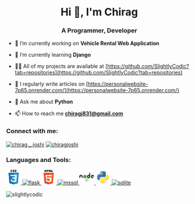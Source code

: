 <h1 align="center">Hi 👋, I'm Chirag</h1>
<h3 align="center">A Programmer, Developer</h3>

- 🔭 I’m currently working on **Vehicle Rental Web Application**

- 🌱 I’m currently learning **Django**

- 👨‍💻 All of my projects are available at [https://github.com/SlightlyCodic?tab=repositories](https://github.com/SlightlyCodic?tab=repositories)

- 📝 I regularly write articles on [https://personalwebsite-7p65.onrender.com/](https://personalwebsite-7p65.onrender.com/)

- 💬 Ask me about **Python**

- 📫 How to reach me **chiragj831@gmail.com**

<h3 align="left">Connect with me:</h3>
<p align="left">
<a href="https://instagram.com/chirag._.joshi" target="blank"><img align="center" src="https://raw.githubusercontent.com/rahuldkjain/github-profile-readme-generator/master/src/images/icons/Social/instagram.svg" alt="chirag._.joshi" height="30" width="40" /></a>
<a href="https://www.hackerrank.com/chiragjoshi" target="blank"><img align="center" src="https://raw.githubusercontent.com/rahuldkjain/github-profile-readme-generator/master/src/images/icons/Social/hackerrank.svg" alt="chiragjoshi" height="30" width="40" /></a>
</p>

<h3 align="left">Languages and Tools:</h3>
<p align="left"> <a href="https://www.w3schools.com/css/" target="_blank" rel="noreferrer"> <img src="https://raw.githubusercontent.com/devicons/devicon/master/icons/css3/css3-original-wordmark.svg" alt="css3" width="40" height="40"/> </a> <a href="https://flask.palletsprojects.com/" target="_blank" rel="noreferrer"> <img src="https://www.vectorlogo.zone/logos/pocoo_flask/pocoo_flask-icon.svg" alt="flask" width="40" height="40"/> </a> <a href="https://www.w3.org/html/" target="_blank" rel="noreferrer"> <img src="https://raw.githubusercontent.com/devicons/devicon/master/icons/html5/html5-original-wordmark.svg" alt="html5" width="40" height="40"/> </a> <a href="https://www.microsoft.com/en-us/sql-server" target="_blank" rel="noreferrer"> <img src="https://www.svgrepo.com/show/303229/microsoft-sql-server-logo.svg" alt="mssql" width="40" height="40"/> </a> <a href="https://nodejs.org" target="_blank" rel="noreferrer"> <img src="https://raw.githubusercontent.com/devicons/devicon/master/icons/nodejs/nodejs-original-wordmark.svg" alt="nodejs" width="40" height="40"/> </a> <a href="https://www.python.org" target="_blank" rel="noreferrer"> <img src="https://raw.githubusercontent.com/devicons/devicon/master/icons/python/python-original.svg" alt="python" width="40" height="40"/> </a> <a href="https://www.sqlite.org/" target="_blank" rel="noreferrer"> <img src="https://www.vectorlogo.zone/logos/sqlite/sqlite-icon.svg" alt="sqlite" width="40" height="40"/> </a> </p>

<p><img align="center" src="https://github-readme-stats.vercel.app/api/top-langs?username=slightlycodic&show_icons=true&locale=en&layout=compact" alt="slightlycodic" /></p>

